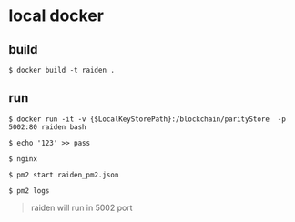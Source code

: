 # local docker

## build
``
    $ docker build -t raiden .
``

## run

    $ docker run -it -v {$LocalKeyStorePath}:/blockchain/parityStore  -p 5002:80 raiden bash
    
    $ echo '123' >> pass
    
    $ nginx
    
    $ pm2 start raiden_pm2.json
    
    $ pm2 logs
    

> raiden will run in 5002 port 

